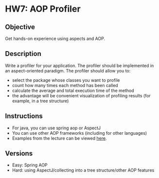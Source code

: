 # HW7: AOP Profiler

## Objective

Get hands-on experience using aspects and AOP.

## Description

Write a profiler for your application. The profiler should be implemented in an aspect-oriented paradigm. 
The profiler should allow you to:
- select the package whose classes you want to profile
- count how many times each method has been called
- calculate the average and total execution time of the method
- the advantage will be convenient visualization of profiling results (for example, in a tree structure)

## Instructions

- For java, you can use spring aop or AspectJ
- You can use other AOP frameworks (including for other languages)
- Examples from the lecture can be viewed [here](https://github.com/akirakozov/software-design/tree/master/java/aop).

## Versions

- Easy: Spring AOP
- Hard: using AspectJ/collecting into a tree structure/other AOP features
